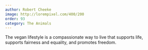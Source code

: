 ```yaml
---
author: Robert Cheeke
image: http://lorempixel.com/400/200
order: 93
category: The Animals
---
```


The vegan lifestyle is a compassionate way to live that supports life, supports fairness and equality, and promotes freedom.
